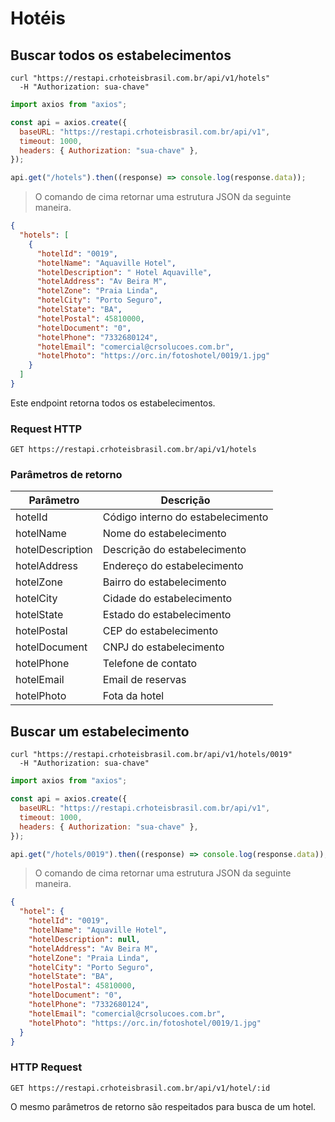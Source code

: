 # Hotéis

## Buscar todos os estabelecimentos

```shell
curl "https://restapi.crhoteisbrasil.com.br/api/v1/hotels"
  -H "Authorization: sua-chave"
```

```javascript
import axios from "axios";

const api = axios.create({
  baseURL: "https://restapi.crhoteisbrasil.com.br/api/v1",
  timeout: 1000,
  headers: { Authorization: "sua-chave" },
});

api.get("/hotels").then((response) => console.log(response.data));
```

> O comando de cima retornar uma estrutura JSON da seguinte maneira.

```json
{
  "hotels": [
    {
      "hotelId": "0019",
      "hotelName": "Aquaville Hotel",
      "hotelDescription": " Hotel Aquaville",
      "hotelAddress": "Av Beira M",
      "hotelZone": "Praia Linda",
      "hotelCity": "Porto Seguro",
      "hotelState": "BA",
      "hotelPostal": 45810000,
      "hotelDocument": "0",
      "hotelPhone": "7332680124",
      "hotelEmail": "comercial@crsolucoes.com.br",
      "hotelPhoto": "https://orc.in/fotoshotel/0019/1.jpg"
    }
  ]
}
```

Este endpoint retorna todos os estabelecimentos.

### Request HTTP

`GET https://restapi.crhoteisbrasil.com.br/api/v1/hotels`

### Parâmetros de retorno

| Parâmetro        | Descrição                         |
| ---------------- | --------------------------------- |
| hotelId          | Código interno do estabelecimento |
| hotelName        | Nome do estabelecimento           |
| hotelDescription | Descrição do estabelecimento      |
| hotelAddress     | Endereço do estabelecimento       |
| hotelZone        | Bairro do estabelecimento         |
| hotelCity        | Cidade do estabelecimento         |
| hotelState       | Estado do estabelecimento         |
| hotelPostal      | CEP do estabelecimento            |
| hotelDocument    | CNPJ do estabelecimento           |
| hotelPhone       | Telefone de contato               |
| hotelEmail       | Email de reservas                 |
| hotelPhoto       | Fota da hotel                     |

## Buscar um estabelecimento

```shell
curl "https://restapi.crhoteisbrasil.com.br/api/v1/hotels/0019"
  -H "Authorization: sua-chave"
```

```javascript
import axios from "axios";

const api = axios.create({
  baseURL: "https://restapi.crhoteisbrasil.com.br/api/v1",
  timeout: 1000,
  headers: { Authorization: "sua-chave" },
});

api.get("/hotels/0019").then((response) => console.log(response.data));
```

> O comando de cima retornar uma estrutura JSON da seguinte maneira.

```json
{
  "hotel": {
    "hotelId": "0019",
    "hotelName": "Aquaville Hotel",
    "hotelDescription": null,
    "hotelAddress": "Av Beira M",
    "hotelZone": "Praia Linda",
    "hotelCity": "Porto Seguro",
    "hotelState": "BA",
    "hotelPostal": 45810000,
    "hotelDocument": "0",
    "hotelPhone": "7332680124",
    "hotelEmail": "comercial@crsolucoes.com.br",
    "hotelPhoto": "https://orc.in/fotoshotel/0019/1.jpg"
  }
}
```

### HTTP Request

`GET https://restapi.crhoteisbrasil.com.br/api/v1/hotel/:id`

O mesmo parâmetros de retorno são respeitados para busca de um hotel.
